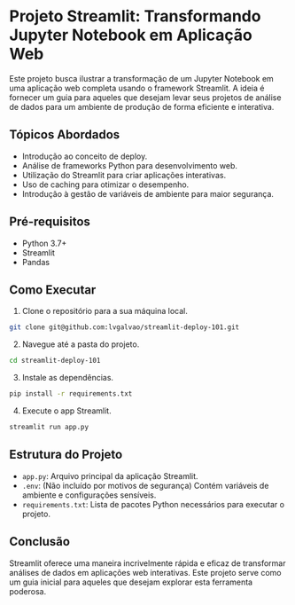 # Projeto Streamlit: Transformando Jupyter Notebook em Aplicação Web

Este projeto busca ilustrar a transformação de um Jupyter Notebook em uma aplicação web completa usando o framework Streamlit. A ideia é fornecer um guia para aqueles que desejam levar seus projetos de análise de dados para um ambiente de produção de forma eficiente e interativa.

## Tópicos Abordados

* Introdução ao conceito de deploy.
* Análise de frameworks Python para desenvolvimento web.
* Utilização do Streamlit para criar aplicações interativas.
* Uso de caching para otimizar o desempenho.
* Introdução à gestão de variáveis de ambiente para maior segurança.

## Pré-requisitos

* Python 3.7+
* Streamlit
* Pandas

## Como Executar

1. Clone o repositório para a sua máquina local.

```bash
git clone git@github.com:lvgalvao/streamlit-deploy-101.git
```

2. Navegue até a pasta do projeto.

```bash
cd streamlit-deploy-101
```

3. Instale as dependências.

```bash
pip install -r requirements.txt
```

4. Execute o app Streamlit.

```bash
streamlit run app.py
```

## Estrutura do Projeto

* `app.py`: Arquivo principal da aplicação Streamlit.
* `.env`: (Não incluído por motivos de segurança) Contém variáveis de ambiente e configurações sensíveis.
* `requirements.txt`: Lista de pacotes Python necessários para executar o projeto.

## Conclusão

Streamlit oferece uma maneira incrivelmente rápida e eficaz de transformar análises de dados em aplicações web interativas. Este projeto serve como um guia inicial para aqueles que desejam explorar esta ferramenta poderosa.